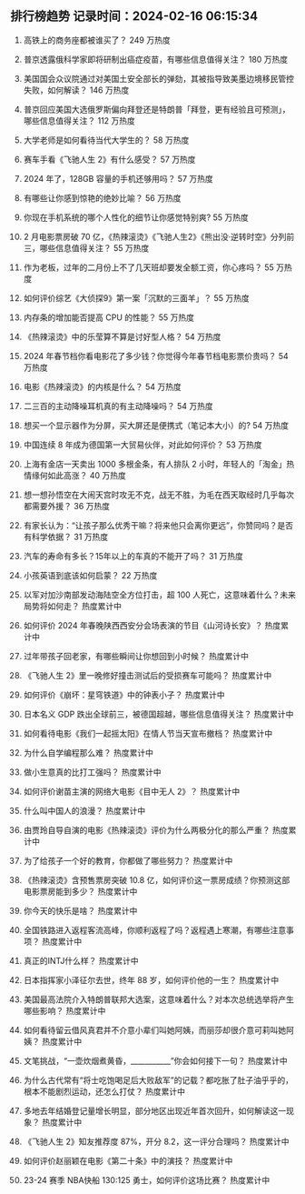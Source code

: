 
## 排行榜趋势 记录时间：2024-02-16 06:15:34
  
  1. 高铁上的商务座都被谁买了？ 249 万热度
    
  2. 普京透露俄科学家即将研制出癌症疫苗，有哪些信息值得关注？ 180 万热度
    
  3. 美国国会众议院通过对美国土安全部长的弹劾，其被指导致美墨边境移民管控失败，如何解读？ 146 万热度
    
  4. 普京回应美国大选俄罗斯偏向拜登还是特朗普「拜登，更有经验且可预测」，哪些信息值得关注？ 112 万热度
    
  5. 大学老师是如何看待当代大学生的？ 58 万热度
    
  6. 赛车手看《飞驰人生 2》有什么感受？ 57 万热度
    
  7. 2024 年了，128GB 容量的手机还够用吗？ 57 万热度
    
  8. 有哪些让你感到惊艳的绝妙比喻？ 56 万热度
    
  9. 你现在手机系统的哪个人性化的细节让你感觉特别爽? 55 万热度
    
  10. 2 月电影票房破 70 亿，《热辣滚烫》《飞驰人生2》《熊出没·逆转时空》分列前三，哪些信息值得关注？ 55 万热度
    
  11. 作为老板，过年的二月份上不了几天班却要发全额工资，你心疼吗？ 55 万热度
    
  12. 如何评价综艺《大侦探9》第一案「沉默的三面羊」？ 55 万热度
    
  13. 内存条的增加能否提高 CPU 的性能？ 55 万热度
    
  14. 《热辣滚烫》中的乐莹算不算是讨好型人格？ 54 万热度
    
  15. 2024 年春节档你看电影花了多少钱？你觉得今年春节档电影票价贵吗？ 54 万热度
    
  16. 电影《热辣滚烫》的内核是什么？ 54 万热度
    
  17. 二三百的主动降噪耳机真的有主动降噪吗？ 54 万热度
    
  18. 想买一个显示器作为分屏，买大屏还是便携式（笔记本大小）的? 54 万热度
    
  19. 中国连续 8 年成为德国第一大贸易伙伴，对此如何评价？ 53 万热度
    
  20. 上海有金店一天卖出 1000 多根金条，有人排队 2 小时，年轻人的「淘金」热情缘何如此高涨？ 40 万热度
    
  21. 想一想孙悟空在大闹天宫时攻无不克，战无不胜，为毛在西天取经时几乎每次都需要外援？ 36 万热度
    
  22. 有家长认为：“让孩子那么优秀干嘛？将来他只会离你更远”，你赞同吗？是否有科学依据？ 31 万热度
    
  23. 汽车的寿命有多长？15年以上的车真的不能开了吗？ 31 万热度
    
  24. 小孩英语到底该如何启蒙？ 22 万热度
    
  25. 以军对加沙南部发动海陆空全方位打击，超 100 人死亡，这意味着什么？未来局势将如何走？ 热度累计中
    
  26. 如何评价 2024 年春晚陕西西安分会场表演的节目《山河诗长安》？ 热度累计中
    
  27. 过年带孩子回老家，有哪些瞬间让你想回到小时候？ 热度累计中
    
  28. 《飞驰人生 2》里一晚修好撞击测试后的受损赛车可能吗？ 热度累计中
    
  29. 如何评价《崩坏：星穹铁道》中的钟表小子？ 热度累计中
    
  30. 日本名义 GDP 跌出全球前三，被德国超越，哪些信息值得关注？ 热度累计中
    
  31. 如何看待电影《我们一起摇太阳》在情人节当天宣布撤档？ 热度累计中
    
  32. 为什么自学编程那么难？ 热度累计中
    
  33. 做小生意真的比打工强吗？ 热度累计中
    
  34. 如何评价谢苗主演的网络大电影《目中无人 2》？ 热度累计中
    
  35. 什么叫中国人的浪漫？ 热度累计中
    
  36. 由贾玲自导自演的电影《热辣滚烫》评价为什么两极分化的那么严重？ 热度累计中
    
  37. 为了给孩子一个好的教育，你都做了哪些努力？ 热度累计中
    
  38. 《热辣滚烫》含预售票房突破 10.8 亿，如何评价这一票房成绩？你预测这部电影票房能到多少？ 热度累计中
    
  39. 你今天的快乐是啥？ 热度累计中
    
  40. 全国铁路进入返程客流高峰，你顺利返程了吗？返程遇上寒潮，有哪些注意事项？ 热度累计中
    
  41. 真正的INTJ什么样？ 热度累计中
    
  42. 日本指挥家小泽征尔去世，终年 88 岁，如何评价他的一生？ 热度累计中
    
  43. 美国最高法院介入特朗普联邦大选案，这意味着什么？对本次总统选举将产生哪些影响？ 热度累计中
    
  44. 如何看待留云借风真君并不介意小辈们叫她阿姨，而丽莎却很介意可莉叫她阿姨？ 热度累计中
    
  45. 文笔挑战，“一壶炊烟煮黄昏，___________”你会如何接下一句？ 热度累计中
    
  46. 为什么古代常有“将士吃饱喝足后大败敌军”的记载？都吃胀了肚子油乎乎的，根本不能剧烈运动，还怎么打仗？ 热度累计中
    
  47. 多地去年结婚登记量增长明显，部分地区出现近年首次回升，如何解读这一现象？ 热度累计中
    
  48. 《飞驰人生 2》知友推荐度 87%，开分 8.2，这一评分合理吗？ 热度累计中
    
  49. 如何评价赵丽颖在电影《第二十条》中的演技？ 热度累计中
    
  50. 23-24 赛季 NBA快船 130:125 勇士，如何评价这场比赛？ 热度累计中
    